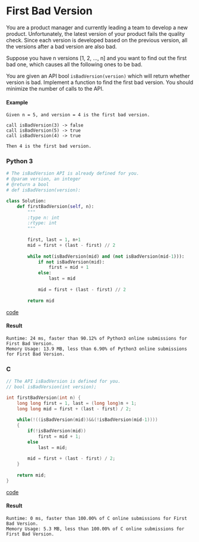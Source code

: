 # First Bad Version
You are a product manager and currently leading a team to develop a new product. Unfortunately, the latest version of your product fails the quality check. Since each version is developed based on the previous version, all the versions after a bad version are also bad.

Suppose you have n versions [1, 2, ..., n] and you want to find out the first bad one, which causes all the following ones to be bad.

You are given an API bool `isBadVersion(version)` which will return whether version is bad. Implement a function to find the first bad version. You should minimize the number of calls to the API.

#### Example
```
Given n = 5, and version = 4 is the first bad version.

call isBadVersion(3) -> false
call isBadVersion(5) -> true
call isBadVersion(4) -> true

Then 4 is the first bad version. 
```

### Python 3
```python
# The isBadVersion API is already defined for you.
# @param version, an integer
# @return a bool
# def isBadVersion(version):

class Solution:
    def firstBadVersion(self, n):
        """
        :type n: int
        :rtype: int
        """
        
        first, last = 1, n+1
        mid = first + (last - first) // 2
        
        while not(isBadVersion(mid) and (not isBadVersion(mid-1))):
            if not isBadVersion(mid):
                first = mid + 1
            else:
                last = mid
            
            mid = first + (last - first) // 2
        
        return mid
```
[code](Python%203/278.py)

#### Result
```
Runtime: 24 ms, faster than 90.12% of Python3 online submissions for First Bad Version.
Memory Usage: 13.9 MB, less than 6.90% of Python3 online submissions for First Bad Version.
```

### C
```C
// The API isBadVersion is defined for you.
// bool isBadVersion(int version);

int firstBadVersion(int n) {
    long long first = 1, last = (long long)n + 1;
    long long mid = first + (last - first) / 2;
    
    while(!((isBadVersion(mid))&&(!isBadVersion(mid-1))))
    {
        if(!isBadVersion(mid))
            first = mid + 1;
        else
            last = mid;
        
        mid = first + (last - first) / 2;
    }
    
    return mid;
}
```
[code](C/278.c)

#### Result
```
Runtime: 0 ms, faster than 100.00% of C online submissions for First Bad Version.
Memory Usage: 5.3 MB, less than 100.00% of C online submissions for First Bad Version.
```
